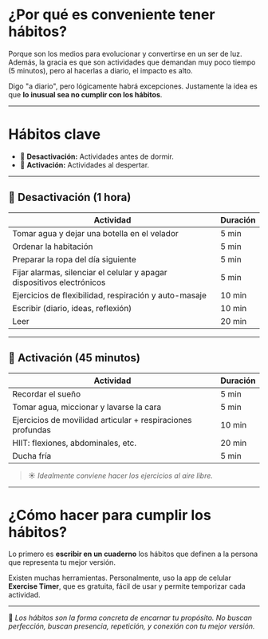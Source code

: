 # ¿Por qué es conveniente tener hábitos?

Porque son los medios para evolucionar y convertirse en un ser de luz.  
Además, la gracia es que son actividades que demandan muy poco tiempo (5 minutos), pero al hacerlas a diario, el impacto es alto.

Digo "a diario", pero lógicamente habrá excepciones. Justamente la idea es que **lo inusual sea no cumplir con los hábitos**.

---

# Hábitos clave

- 🛌 **Desactivación:** Actividades antes de dormir.
- 🌅 **Activación:** Actividades al despertar.

---

## 🛌 Desactivación (1 hora)

| Actividad | Duración |
|-----------|----------|
| Tomar agua y dejar una botella en el velador | 5 min |
| Ordenar la habitación | 5 min |
| Preparar la ropa del día siguiente | 5 min |
| Fijar alarmas, silenciar el celular y apagar dispositivos electrónicos | 5 min |
| Ejercicios de flexibilidad, respiración y auto-masaje | 10 min |
| Escribir (diario, ideas, reflexión) | 10 min |
| Leer | 20 min |

---

## 🌅 Activación (45 minutos)

| Actividad | Duración |
|-----------|----------|
| Recordar el sueño | 5 min |
| Tomar agua, miccionar y lavarse la cara | 5 min |
| Ejercicios de movilidad articular + respiraciones profundas | 10 min |
| HIIT: flexiones, abdominales, etc. | 20 min |
| Ducha fría | 5 min |

> ☀️ *Idealmente conviene hacer los ejercicios al aire libre.*

---

# ¿Cómo hacer para cumplir los hábitos?

Lo primero es **escribir en un cuaderno** los hábitos que definen a la persona que representa tu mejor versión.

Existen muchas herramientas. Personalmente, uso la app de celular **Exercise Timer**, que es gratuita, fácil de usar y permite temporizar cada actividad.

---

🌱 *Los hábitos son la forma concreta de encarnar tu propósito. No buscan perfección, buscan presencia, repetición, y conexión con tu mejor versión.*
